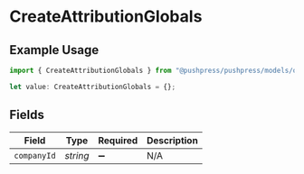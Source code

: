 # CreateAttributionGlobals

## Example Usage

```typescript
import { CreateAttributionGlobals } from "@pushpress/pushpress/models/operations";

let value: CreateAttributionGlobals = {};
```

## Fields

| Field              | Type               | Required           | Description        |
| ------------------ | ------------------ | ------------------ | ------------------ |
| `companyId`        | *string*           | :heavy_minus_sign: | N/A                |